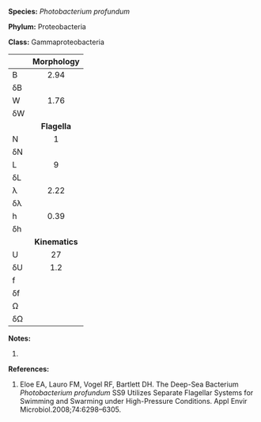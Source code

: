 **Species:** *Photobacterium profundum*

**Phylum:** Proteobacteria

**Class:** Gammaproteobacteria

|    | **Morphology** |
|:-- | :------------: |
| B  | 2.94 |
| δB |  |
| W  | 1.76 |
| δW |  |
|    | **Flagella** |
| N  | 1 |
| δN |  |
| L  | 9 |
| δL |  |
| λ  | 2.22 |
| δλ |  |
| h  | 0.39 |
| δh |  |
|    | **Kinematics** |
| U  | 27 |
| δU | 1.2 |
| f  |  |
| δf |  |
| Ω  |  |
| δΩ |  |

**Notes:**

1.

**References:**

1. Eloe EA, Lauro FM, Vogel RF, Bartlett DH.  The Deep-Sea Bacterium *Photobacterium profundum* SS9 Utilizes Separate Flagellar Systems for Swimming and Swarming under High-Pressure Conditions.  Appl Envir Microbiol.2008;74:6298–6305.
